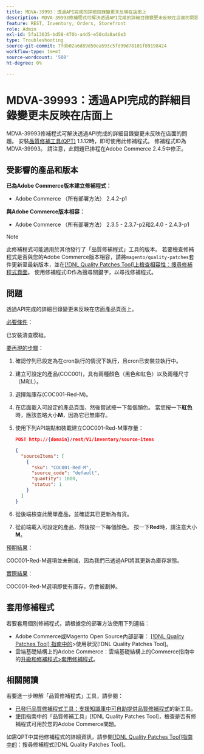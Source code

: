 ```yaml
---
title: MDVA-39993：透過API完成的詳細目錄變更未反映在店面上
description: MDVA-39993修補程式可解決透過API完成的詳細目錄變更未反映在店面的問題。 安裝[Quality Patches Tool (QPT)](https://experienceleague.adobe.com/en/docs/commerce-operations/tools/quality-patches-tool/quality-patches-tool-to-self-serve-quality-patches) 1.1.12後，即可使用此修補程式。 修補程式ID為MDVA-39993。 請注意，此問題已排程在Adobe Commerce 2.4.5中修正。
feature: REST, Inventory, Orders, Storefront
role: Admin
exl-id: 5fa13635-bd58-470b-a4d5-e50cda8a46e3
type: Troubleshooting
source-git-commit: 7fdb02a6d89d50ea593c5fd99d78101f89198424
workflow-type: tm+mt
source-wordcount: '508'
ht-degree: 0%

---
```


# MDVA-39993：透過API完成的詳細目錄變更未反映在店面上

MDVA-39993修補程式可解決透過API完成的詳細目錄變更未反映在店面的問題。 安裝[品質修補工具(QPT)](https://experienceleague.adobe.com/en/docs/commerce-operations/tools/quality-patches-tool/quality-patches-tool-to-self-serve-quality-patches) 1.1.12時，即可使用此修補程式。 修補程式ID為MDVA-39993。 請注意，此問題已排程在Adobe Commerce 2.4.5中修正。

## 受影響的產品和版本

**已為Adobe Commerce版本建立修補程式：**

* Adobe Commerce （所有部署方法） 2.4.2-p1

**與Adobe Commerce版本相容：**

* Adobe Commerce （所有部署方法） 2.3.5 - 2.3.7-p2和2.4.0 - 2.4.3-p1

>[!NOTE]
>
>此修補程式可能適用於其他發行了「品質修補程式」工具的版本。 若要檢查修補程式是否與您的Adobe Commerce版本相容，請將`magento/quality-patches`套件更新至最新版本，並在[[!DNL Quality Patches Tool]上檢查相容性：搜尋修補程式頁面](https://experienceleague.adobe.com/en/docs/commerce-operations/tools/quality-patches-tool/quality-patches-tool-to-self-serve-quality-patches)。 使用修補程式ID作為搜尋關鍵字，以尋找修補程式。

## 問題

透過API完成的詳細目錄變更未反映在店面產品頁面上。

<u>必要條件</u>：

已安裝清查模組。

<u>要再現的步驟</u>：

1. 確認佇列已設定為在cron執行的情況下執行，且cron已安裝並執行中。
1. 建立可設定的產品(COC001)，具有兩種顏色（黑色和紅色）以及兩種尺寸（M和L）。
1. 選擇無庫存(COC001-Red-M)。
1. 在店面載入可設定的產品頁面，然後嘗試按一下每個顏色。 當您按一下&#x200B;**紅色**&#x200B;時，應該忽略大小&#x200B;**M**，因為它已無庫存。
1. 使用下列API端點和裝載建立COC001-Red-M庫存量：

   ```json
   POST http://{domain}/rest/V1/inventory/source-items
   
   {
     "sourceItems": [
       {
         "sku": "COC001-Red-M",
         "source_code": "default",
         "quantity": 1000,
         "status": 1
       }
     ]
   }
   ```

1. 從後端檢查此簡單產品，並確認其已更新為有貨。
1. 從前端載入可設定的產品，然後按一下每個顏色。 按一下&#x200B;**Red**&#x200B;時，請注意大小&#x200B;**M**。

<u>預期結果</u>：

COC001-Red-M選項並未刪減，因為我們已透過API將其更新為庫存狀態。

<u>實際結果</u>：

COC001-Red-M選項即使有庫存，仍會被劃掉。

## 套用修補程式

若要套用個別修補程式，請根據您的部署方法使用下列連結：

* Adobe Commerce或Magento Open Source內部部署： [[!DNL Quality Patches Tool] 指南中的](/help/tools/quality-patches-tool/usage.md)>使用狀況[!DNL Quality Patches Tool]。
* 雲端基礎結構上的Adobe Commerce：雲端基礎結構上的Commerce指南中的[升級和修補程式>套用修補程式](https://experienceleague.adobe.com/docs/commerce-cloud-service/user-guide/develop/upgrade/apply-patches.html)。

## 相關閱讀

若要進一步瞭解「品質修補程式」工具，請參閱：

* [已發行品質修補程式工具：支援知識庫中可自助提供品質修補程式](https://experienceleague.adobe.com/en/docs/commerce-operations/tools/quality-patches-tool/quality-patches-tool-to-self-serve-quality-patches)的新工具。
* [使用](/help/tools/quality-patches-tool/patches-available-in-qpt/check-patch-for-magento-issue-with-magento-quality-patches.md)指南中的「品質修補工具」[!DNL Quality Patches Tool]，檢查是否有修補程式可用於您的Adobe Commerce問題。

如需QPT中其他修補程式的詳細資訊，請參閱[[!DNL Quality Patches Tool]指南中的](https://experienceleague.adobe.com/tools/commerce-quality-patches/index.html)：搜尋修補程式[!DNL Quality Patches Tool]。
